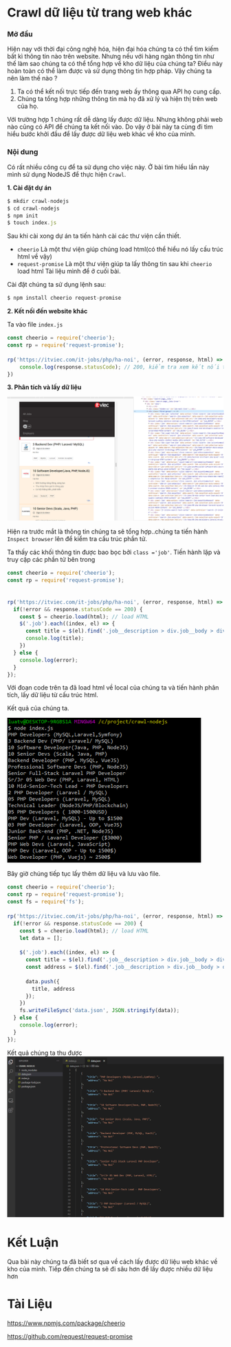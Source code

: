 # Crawl dữ liệu từ trang web khác

### Mở đầu

Hiện nay với thời đại công nghệ hóa, hiện đại hóa chúng ta có thể tìm kiếm bất kì thông tin nào trên website. 
Nhưng nếu với hàng ngàn thông tin như thế làm sao chúng ta có thể tổng hợp về kho dữ liệu của chúng ta?
Điều này hoàn toàn có thể làm được và sử dụng thông tin hợp pháp. 
Vậy chúng ta nên làm thế nào ? 

1. Ta có thể kết nối trực tiếp đến trang web ấy thông qua API họ cung cấp.
2. Chúng ta tổng hợp những thông tin mà họ đã xử lý và hiện thị trên web của họ.

Với trường hợp 1 chúng rất dễ dàng lấy được dữ liệu. Nhưng không phải web nào cũng có API để chúng ta kết nối vào.
Do vậy ở bài này ta cùng đi tìm hiểu bước khởi đầu để lấy được dữ liệu web khác về kho của mình.

### Nội dung

Có rất nhiều công cụ để ta sử dụng cho việc này. Ở bài tìm hiểu lần này mình sử dụng NodeJS để thực hiện `Crawl`.

**1. Cài đặt dự án**

```js
$ mkdir crawl-nodejs 
$ cd crawl-nodejs 
$ npm init  
$ touch index.js
```
Sau khi cài xong dự án ta tiến hành cài các thư viện cần thiết.
- `cheerio` Là một thư viện giúp chúng load html(có thể hiểu nó lấy cấu trúc html về vậy)
- `request-promise` Là một thư viện giúp ta lấy thông tin sau khi `cheerio` load html
Tài liệu mình để ở cuối bài.

Cài đặt chúng ta sử dụng lệnh sau:
```js
$ npm install cheerio request-promise
```
 **2. Kết nối đến website khác**
 
Ta vào file `index.js`
```js
const cheerio = require('cheerio');
const rp = require('request-promise');

rp('https://itviec.com/it-jobs/php/ha-noi', (error, response, html) => {
    console.log(response.statusCode); // 200, kiểm tra xem kết nối thành công không
})
```

 **3. Phân tích và lấy dữ liệu**


![phân tích dữ liệu](image/itviec.PNG)

Hiện ra trước mắt là thông tin chúng ta sẽ tổng hợp..chúng ta tiến hành `Inspect browser` lên để kiểm tra cấu 
trúc phần tử.
 
 Ta thấy các khối thông tin được bao bọc bởi `class ='job'`. Tiến hành lặp và truy cập các phần tử bên trong
```js
const cheerio = require('cheerio');
const rp = require('request-promise');


rp('https://itviec.com/it-jobs/php/ha-noi', (error, response, html) => {
  if(!error && response.statusCode == 200) {
    const $ = cheerio.load(html); // load HTML
    $('.job').each((index, el) => {
      const title = $(el).find('.job__description > div.job__body > div > h2 > a').text();
      console.log(title);
    })
  } else {
    console.log(error);
  }
});
```

Với đoạn code trên ta đã load html về local của chúng ta và tiến hành phân tích, lấy dữ liệu từ cấu trúc html.

Kết quả của chúng ta.

![kết quả lấy dữ liêu](image/node.PNG)

Bây giờ chúng tiếp tục lấy thêm dữ liệu và lưu vào file.

```js
const cheerio = require('cheerio');
const rp = require('request-promise');
const fs = require('fs');

rp('https://itviec.com/it-jobs/php/ha-noi', (error, response, html) => {
  if(!error && response.statusCode == 200) {
    const $ = cheerio.load(html); // load HTML
    let data = [];

    $('.job').each((index, el) => {
      const title = $(el).find('.job__description > div.job__body > div > h2 > a').text();
      const address = $(el).find('.job__description > div.job__body > div > div.visible-xs > div > div').text();

      data.push({
        title, address
      });
    })
    fs.writeFileSync('data.json', JSON.stringify(data));
  } else {
    console.log(error);
  }
});
```

Kết quả chúng ta thu được
![kết quả lấy dữ liêu](image/result.PNG)

# Kết Luận

Qua bài này chúng ta đã biết sơ qua về cách lấy được dữ liệu web khác về kho của mình. Tiếp đến chúng ta sẽ đi sâu hơn để
lấy được nhiều dữ liệu hơn

# Tài Liệu

https://www.npmjs.com/package/cheerio

https://github.com/request/request-promise
